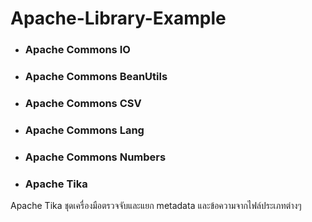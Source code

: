 # Apache-Library-Example

- ### Apache Commons IO

- ### Apache Commons BeanUtils

- ### Apache Commons CSV

- ### Apache Commons Lang

- ### Apache Commons Numbers

- ### Apache Tika

Apache Tika ชุดเครื่องมือตรวจจับและแยก metadata และข้อความจากไฟล์ประเภทต่างๆ
